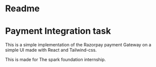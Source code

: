 # Readme

# Payment Integration task

This is a simple implementation of the Razorpay payment Gateway on a simple UI made with React and Tailwind-css.

This is made for The spark foundation internship.
